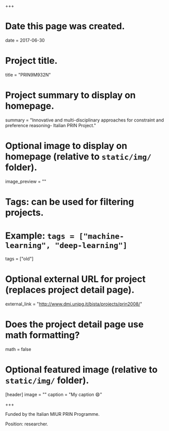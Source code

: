 +++
# Date this page was created.
date = 2017-06-30

# Project title.
title = "PRIN9M932N"

# Project summary to display on homepage.
summary = "Innovative and multi-disciplinary approaches for constraint and preference reasoning- Italian PRIN Project."

# Optional image to display on homepage (relative to `static/img/` folder).
image_preview = ""

# Tags: can be used for filtering projects.
# Example: `tags = ["machine-learning", "deep-learning"]`
tags = ["old"]

# Optional external URL for project (replaces project detail page).
external_link = "http://www.dmi.unipg.it/bista/projects/prin2008/"

# Does the project detail page use math formatting?
math = false

# Optional featured image (relative to `static/img/` folder).
[header]
image = ""
caption = "My caption :smile:"

+++

Funded by the Italian MIUR PRIN Programme.

Position: researcher.
